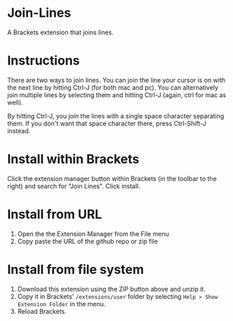 Join-Lines
==========

A Brackets extension that joins lines.


Instructions
============

There are two ways to join lines. You can join the line your cursor is on with the next line by hitting Ctrl-J (for both mac and pc).
You can alternatively join multiple lines by selecting them and hitting Ctrl-J (again, ctrl for mac as well).

By hitting Ctrl-J, you join the lines with a single space character separating them. If you don't want that space character there, press Ctrl-Shift-J instead.


Install within Brackets
=======================

Click the extension manager button within Brackets (in the toolbar to the right) and search for "Join Lines". Click install.


Install from URL
================

1. Open the the Extension Manager from the File menu
2. Copy paste the URL of the github repo or zip file


Install from file system
========================

1. Download this extension using the ZIP button above and unzip it.
2. Copy it in Brackets' `/extensions/user` folder by selecting `Help > Show Extension Folder` in the menu.
3. Reload Brackets.
